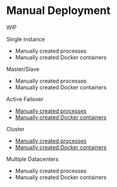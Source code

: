 Manual Deployment
=================

WIP

Single instance

- Manually created processes
- Manually created Docker containers

Master/Slave

- Manually created processes
- Manually created Docker containers

Active Failover

- [Manually created processes](../ActiveFailover/ManualStart.md)
- [Manually created Docker containers](../ActiveFailover/ManualStart.md#manual-start-in-docker)

Cluster

- [Manually created processes](../Cluster/ManualStart.md)
- [Manually created Docker containers](../Cluster/ManualStart.md#manual-start-in-docker)

Multiple Datacenters

- Manually created processes
- Manually created Docker containers
